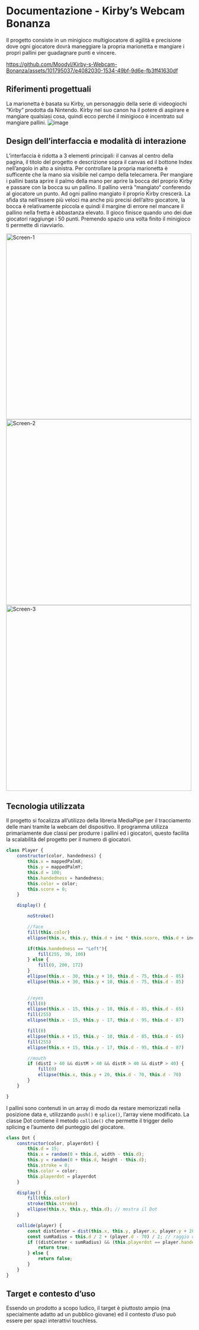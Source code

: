 # Documentazione - Kirby’s Webcam Bonanza
Il progetto consiste in un minigioco multigiocatore di agilità e precisione dove ogni giocatore dovrà maneggiare la propria marionetta e mangiare i propri pallini per guadagnare punti e vincere.

https://github.com/Moodyl/Kirby-s-Webcam-Bonanza/assets/101795037/e4082030-1534-49bf-9d6e-fb3ff41630df

## Riferimenti progettuali
La marionetta è basata su Kirby, un personaggio della serie di videogiochi “Kirby“ prodotta da Nintendo.
Kirby nel suo canon ha il potere di aspirare e mangiare qualsiasi cosa, quindi ecco perché il minigioco è incentrato sul mangiare pallini.
![image](https://github.com/Moodyl/Kirby-s-Webcam-Bonanza/assets/101795037/57642b77-39c1-4f2e-8c5e-42481b5dd4ec)


## Design dell’interfaccia e modalità di interazione
L’interfaccia è ridotta a 3 elementi principali: il canvas al centro della pagina, il titolo del progetto e descrizione sopra il canvas ed il bottone Index nell’angolo in alto a sinistra.
Per controllare la propria marionetta è sufficente che la mano sia visibile nel campo della telecamera.
Per mangiare i pallini basta aprire il palmo della mano per aprire la bocca del proprio Kirby e passare con la bocca su un pallino. Il pallino verrà “mangiato“ conferendo al giocatore un punto.
Ad ogni pallino mangiato il proprio Kirby crescerà.
La sfida sta nell’essere più veloci ma anche più precisi dell’altro giocatore, la bocca è relativamente piccola e quindi il margine di errore nel mancare il pallino nella fretta è abbastanza elevato.
Il gioco finisce quando uno dei due giocatori raggiunge i 50 punti. Premendo spazio una volta finito il minigioco ti permette di riavviarlo.

<img width="500" alt="Screen-1" src="https://github.com/Moodyl/Kirby-s-Webcam-Bonanza/assets/101795037/e280e9da-ee41-47dc-bb4b-9736de9ab639">
<img width="500" alt="Screen-2" src="https://github.com/Moodyl/Kirby-s-Webcam-Bonanza/assets/101795037/59bff371-fee5-4b99-9655-e3c7ec4745df">
<img width="500" alt="Screen-3" src="https://github.com/Moodyl/Kirby-s-Webcam-Bonanza/assets/101795037/b7780a30-0771-4fe7-8b49-75f1538422a5">


## Tecnologia utilizzata
Il progetto si focalizza all’utilizzo della libreria MediaPipe per il tracciamento delle mani tramite la webcam del dispositivo.
Il programma utilizza primariamente due classi per produrre i pallini ed i giocatori, questo facilita la scalabilità del progetto per il numero di giocatori.

```js
class Player {
	constructor(color, handedness) {
		this.x = mappedPalmX;
		this.y = mappedPalmY;
		this.d = 100;
		this.handedness = handedness;
		this.color = color;
		this.score = 0;
	}

	display() {

		noStroke()

		//face
		fill(this.color)
		ellipse(this.x, this.y, this.d + inc * this.score, this.d + inc * this.score)

		if(this.handedness == "Left"){
			fill(255, 30, 100)
		} else {
			fill(0, 200, 172)
		}
		ellipse(this.x - 30, this.y + 10, this.d - 75, this.d - 85)
		ellipse(this.x + 30, this.y + 10, this.d - 75, this.d - 85)
		

		//eyes
		fill(0)
		ellipse(this.x - 15, this.y - 10, this.d - 85, this.d - 65)
		fill(255)
		ellipse(this.x - 15, this.y - 17, this.d - 95, this.d - 87)

		fill(0)
		ellipse(this.x + 15, this.y - 10, this.d - 85, this.d - 65)
		fill(255)
		ellipse(this.x + 15, this.y - 17, this.d - 95, this.d - 87)

		//mouth
		if (distI > 40 && distM > 40 && distR > 40 && distP > 40) {
			fill(0)
			ellipse(this.x, this.y + 20, this.d - 70, this.d - 70)
		}
	}

}
```



I pallini sono contenuti in un array di modo da restare memorizzati nella posizione data e, utilizzando `push()` e `splice()`, l’array viene modificato.
La classe Dot contiene il metodo `collide()` che permette il trigger dello splicing e l’aumento del punteggio del giocatore.



```js
class Dot {
	constructor(color, playerdot) {
		this.d = 15;
		this.x = random(0 + this.d, width - this.d);
		this.y = random(0 + this.d, height - this.d);
		this.stroke = 0;
		this.color = color;
		this.playerdot = playerdot
	}

	display() {
		fill(this.color)
		stroke(this.stroke)
		ellipse(this.x, this.y, this.d); // mostra il Dot
	}

	collide(player) {
		const distCenter = dist(this.x, this.y, player.x, player.y + 20);
		const sumRadius = this.d / 2 + (player.d - 70) / 2; // raggio della bocca
		if ((distCenter < sumRadius) && (this.playerdot == player.handedness) && (distI > 40 && distM > 40 && distR > 40 && distP > 40)) {
			return true;
		} else {
			return false;
		}
	}
}
```



## Target e contesto d’uso
Essendo un prodotto a scopo ludico, il target è piuttosto ampio (ma specialmente adatto ad un pubblico giovane) ed il contesto d’uso può essere per spazi interattivi touchless.

